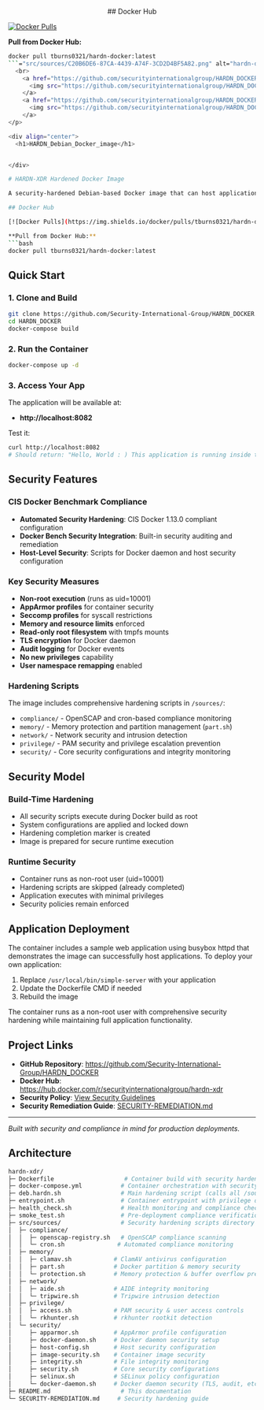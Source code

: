 <p align="center">
  ## Docker Hub

[![Docker Pulls](https://img.shields.io/docker/pulls/securityinternationalgroup/hardn-xdr)](https://hub.docker.com/r/securityinternationalgroup/hardn-xdr)

**Pull from Docker Hub:**
```bash
docker pull tburns0321/hardn-docker:latest
```="src/sources/C20B6DE6-87CA-4439-A74F-3CD2D4BF5A82.png" alt="hardn-docker" width="690"/>
  <br>
    <a href="https://github.com/securityinternationalgroup/HARDN_DOCKER/actions/workflows/docker-publish.yml">
      <img src="https://github.com/securityinternationalgroup/HARDN_DOCKER/actions/workflows/docker-publish.yml/badge.svg" alt="Docker"/>
    </a>
    <a href="https://github.com/securityinternationalgroup/HARDN_DOCKER/actions/workflows/trivy.yml">
      <img src="https://github.com/securityinternationalgroup/HARDN_DOCKER/actions/workflows/trivy.yml/badge.svg" alt="Trivy"/>
    </a>
</p>

<div align="center">
  <h1>HARDN_Debian_Docker_image</h1>


</div>

# HARDN-XDR Hardened Docker Image

A security-hardened Debian-based Docker image that can host applications while maintaining CIS compliance and security best practices.

## Docker Hub

[![Docker Pulls](https://img.shields.io/docker/pulls/tburns0321/hardn-docker)](https://hub.docker.com/r/tburns0321/hardn-docker)

**Pull from Docker Hub:**
```bash
docker pull tburns0321/hardn-docker:latest
```
## Quick Start

### 1. Clone and Build
```bash
git clone https://github.com/Security-International-Group/HARDN_DOCKER.git
cd HARDN_DOCKER
docker-compose build
```

### 2. Run the Container
```bash
docker-compose up -d
```

### 3. Access Your App
The application will be available at:
- **http://localhost:8082**

Test it:
```bash
curl http://localhost:8082
# Should return: "Hello, World : ) This application is running inside the hardened container."
```

## Security Features

### CIS Docker Benchmark Compliance
- **Automated Security Hardening**: CIS Docker 1.13.0 compliant configuration
- **Docker Bench Security Integration**: Built-in security auditing and remediation
- **Host-Level Security**: Scripts for Docker daemon and host security configuration

### Key Security Measures
-  **Non-root execution** (runs as uid=10001)
-  **AppArmor profiles** for container security
-  **Seccomp profiles** for syscall restrictions
-  **Memory and resource limits** enforced
-  **Read-only root filesystem** with tmpfs mounts
-  **TLS encryption** for Docker daemon
-  **Audit logging** for Docker events
-  **No new privileges** capability
-  **User namespace remapping** enabled

### Hardening Scripts
The image includes comprehensive hardening scripts in `/sources/`:
- `compliance/` - OpenSCAP and cron-based compliance monitoring
- `memory/` - Memory protection and partition management (`part.sh`)
- `network/` - Network security and intrusion detection
- `privilege/` - PAM security and privilege escalation prevention
- `security/` - Core security configurations and integrity monitoring

## Security Model

### Build-Time Hardening
- All security scripts execute during Docker build as root
- System configurations are applied and locked down
- Hardening completion marker is created
- Image is prepared for secure runtime execution

### Runtime Security
- Container runs as non-root user (uid=10001)
- Hardening scripts are skipped (already completed)
- Application executes with minimal privileges
- Security policies remain enforced

## Application Deployment

The container includes a sample web application using busybox httpd that demonstrates the image can successfully host applications. To deploy your own application:

1. Replace `/usr/local/bin/simple-server` with your application
2. Update the Dockerfile CMD if needed
3. Rebuild the image

The container runs as a non-root user with comprehensive security hardening while maintaining full application functionality.

## Project Links

- **GitHub Repository**: https://github.com/Security-International-Group/HARDN_DOCKER
- **Docker Hub**: https://hub.docker.com/r/securityinternationalgroup/hardn-xdr
- **Security Policy**: [View Security Guidelines](SECURITY.md)
- **Security Remediation Guide**: [SECURITY-REMEDIATION.md](SECURITY-REMEDIATION.md)

---

*Built with security and compliance in mind for production deployments.*
## Architecture

```bash
hardn-xdr/
├─ Dockerfile                    # Container build with security hardening
├─ docker-compose.yml           # Container orchestration with security settings
├─ deb.hardn.sh                 # Main hardening script (calls all /sources scripts)
├─ entrypoint.sh                # Container entrypoint with privilege dropping
├─ health_check.sh              # Health monitoring and compliance checks
├─ smoke_test.sh                # Pre-deployment compliance verification
├─ src/sources/                 # Security hardening scripts directory
│  ├─ compliance/
│  │  ├─ openscap-registry.sh   # OpenSCAP compliance scanning
│  │  └─ cron.sh               # Automated compliance monitoring
│  ├─ memory/
│  │  ├─ clamav.sh            # ClamAV antivirus configuration
│  │  ├─ part.sh              # Docker partition & memory security
│  │  └─ protection.sh        # Memory protection & buffer overflow prevention
│  ├─ network/
│  │  ├─ aide.sh              # AIDE integrity monitoring
│  │  └─ tripwire.sh          # Tripwire intrusion detection
│  ├─ privilege/
│  │  ├─ access.sh            # PAM security & user access controls
│  │  └─ rkhunter.sh          # rkhunter rootkit detection
│  └─ security/
│     ├─ apparmor.sh          # AppArmor profile configuration
│     ├─ docker-daemon.sh     # Docker daemon security setup
│     ├─ host-config.sh       # Host security configuration
│     ├─ image-security.sh    # Container image security
│     ├─ integrity.sh         # File integrity monitoring
│     ├─ security.sh          # Core security configurations
│     ├─ selinux.sh           # SELinux policy configuration
│     └─ docker-daemon.sh     # Docker daemon security (TLS, audit, etc.)
├─ README.md                    # This documentation
└─ SECURITY-REMEDIATION.md     # Security hardening guide
```
